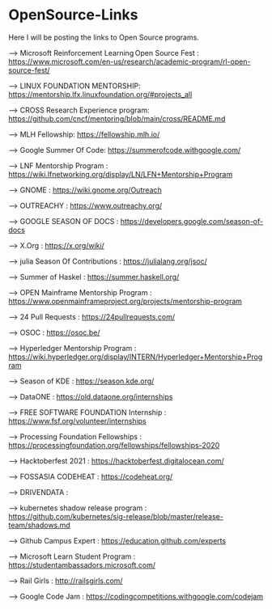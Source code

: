 # OpenSource-Links
Here I will be posting the links to Open Source programs.

--> Microsoft Reinforcement Learning Open Source Fest : https://www.microsoft.com/en-us/research/academic-program/rl-open-source-fest/

--> LINUX FOUNDATION MENTORSHIP: https://mentorship.lfx.linuxfoundation.org/#projects_all

--> CROSS Research Experience program: https://github.com/cncf/mentoring/blob/main/cross/README.md

--> MLH Fellowship: https://fellowship.mlh.io/

--> Google Summer Of Code: https://summerofcode.withgoogle.com/

--> LNF Mentorship Program : https://wiki.lfnetworking.org/display/LN/LFN+Mentorship+Program

--> GNOME : https://wiki.gnome.org/Outreach

--> OUTREACHY : https://www.outreachy.org/

--> GOOGLE SEASON OF DOCS : https://developers.google.com/season-of-docs

--> X.Org : https://x.org/wiki/

--> julia Season Of Contributions : https://julialang.org/jsoc/

--> Summer of Haskel : https://summer.haskell.org/

--> OPEN Mainframe Mentorship Program : https://www.openmainframeproject.org/projects/mentorship-program

--> 24 Pull Requests : https://24pullrequests.com/

--> OSOC : https://osoc.be/

--> Hyperledger Mentorship Program : https://wiki.hyperledger.org/display/INTERN/Hyperledger+Mentorship+Program

--> Season of KDE :  https://season.kde.org/

--> DataONE : https://old.dataone.org/internships

--> FREE SOFTWARE FOUNDATION Internship : https://www.fsf.org/volunteer/internships

--> Processing Foundation Fellowships : https://processingfoundation.org/fellowships/fellowships-2020

--> Hacktoberfest 2021 : https://hacktoberfest.digitalocean.com/

--> FOSSASIA CODEHEAT : https://codeheat.org/

--> DRIVENDATA :

--> kubernetes shadow release program : https://github.com/kubernetes/sig-release/blob/master/release-team/shadows.md

--> Github Campus Expert : https://education.github.com/experts

--> Microsoft Learn Student Program : https://studentambassadors.microsoft.com/

--> Rail Girls : http://railsgirls.com/

--> Google Code Jam : https://codingcompetitions.withgoogle.com/codejam

